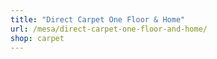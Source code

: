 ```yaml
---
title: "Direct Carpet One Floor & Home"
url: /mesa/direct-carpet-one-floor-and-home/
shop: carpet
---
```

